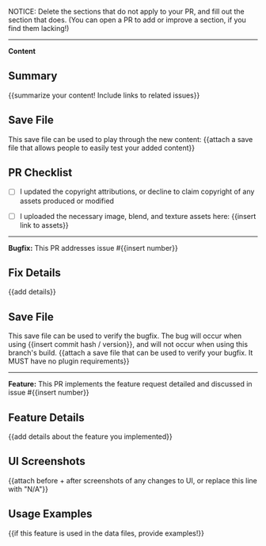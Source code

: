 NOTICE: Delete the sections that do not apply to your PR, and fill out the section that does.
(You can open a PR to add or improve a section, if you find them lacking!) 

----------------------
**Content**

## Summary
{{summarize your content! Include links to related issues}}

## Save File
This save file can be used to play through the new content:
{{attach a save file that allows people to easily test your added content}}

## PR Checklist
 - [ ] I updated the copyright attributions, or decline to claim copyright of any assets produced or modified
 - [ ] I uploaded the necessary image, blend, and texture assets here: {{insert link to assets}}
  
  
-----------------------
**Bugfix:** This PR addresses issue #{{insert number}}

## Fix Details
{{add details}}

## Save File
This save file can be used to verify the bugfix. The bug will occur when using {{insert commit hash / version}}, and will not occur when using this branch's build.
{{attach a save file that can be used to verify your bugfix. It MUST have no plugin requirements}}


-----------------------
**Feature:** This PR implements the feature request detailed and discussed in issue #{{insert number}}

## Feature Details
{{add details about the feature you implemented}}

## UI Screenshots
{{attach before + after screenshots of any changes to UI, or replace this line with "N/A"}}

## Usage Examples
{{if this feature is used in the data files, provide examples!}}
